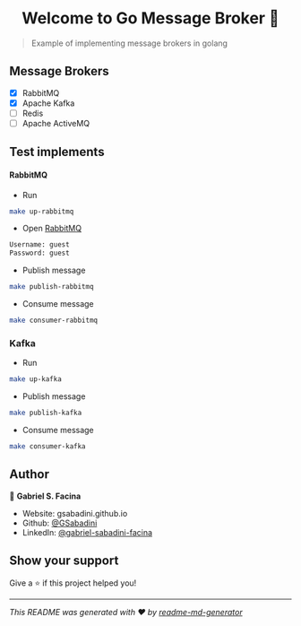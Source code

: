 <h1 align="center">Welcome to Go Message Broker 👋</h1>

> Example of implementing message brokers in golang

## Message Brokers

  - [x] RabbitMQ
  - [x] Apache Kafka
  - [ ] Redis
  - [ ] Apache ActiveMQ

## Test implements

#### RabbitMQ

- Run
```sh
make up-rabbitmq
```

- Open [RabbitMQ](http://localhost:15672)
```sh
Username: guest
Password: guest
```

- Publish message
```sh
make publish-rabbitmq
```

- Consume message
```sh
make consumer-rabbitmq
```

### Kafka

- Run
```sh
make up-kafka
```

- Publish message
```sh
make publish-kafka
```

- Consume message
```sh
make consumer-kafka
```

## Author

👤 **Gabriel S. Facina**

* Website: gsabadini.github.io
* Github: [@GSabadini](https://github.com/GSabadini)
* LinkedIn: [@gabriel-sabadini-facina](https://linkedin.com/in/gabriel-sabadini-facina)

## Show your support

Give a ⭐️ if this project helped you!

***
_This README was generated with ❤️ by [readme-md-generator](https://github.com/kefranabg/readme-md-generator)_